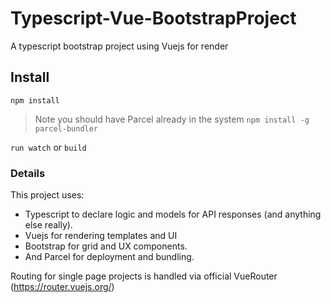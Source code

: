 # Typescript-Vue-BootstrapProject
A typescript bootstrap project using Vuejs for render


## Install

`npm install`

> Note you should have Parcel already in the system `npm install -g parcel-bundler`

`run watch` or `build`

### Details

This project uses: 

- Typescript to declare logic and models for API responses (and anything else really). 
- Vuejs for rendering templates and UI
- Bootstrap for grid and UX components. 
- And Parcel for deployment and bundling.

Routing for single page projects is handled via official VueRouter (https://router.vuejs.org/)